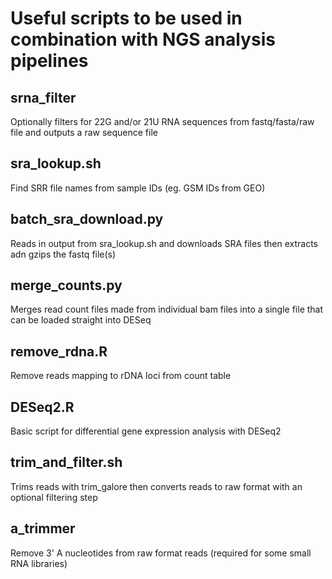 # Useful scripts to be used in combination with NGS analysis pipelines

## srna_filter

Optionally filters for 22G and/or 21U RNA sequences from fastq/fasta/raw file and outputs a raw sequence file

## sra_lookup.sh

Find SRR file names from sample IDs (eg. GSM IDs from GEO)

## batch_sra_download.py

Reads in output from sra_lookup.sh and downloads SRA files then extracts adn gzips the fastq file(s)

## merge_counts.py

Merges read count files made from individual bam files into a single file that can be loaded straight into DESeq

## remove_rdna.R

Remove reads mapping to rDNA loci from count table

## DESeq2.R

Basic script for differential gene expression analysis with DESeq2

## trim_and_filter.sh

Trims reads with trim_galore then converts reads to raw format with an optional filtering step

## a_trimmer

Remove 3' A nucleotides from raw format reads (required for some small RNA libraries)

